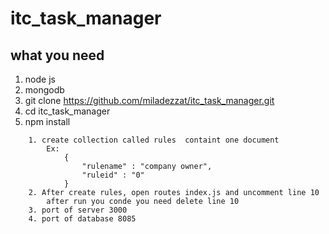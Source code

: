 # itc_task_manager

## what you need
1. node js
2. mongodb
3. git clone https://github.com/miladezzat/itc_task_manager.git
4. cd itc_task_manager
5. npm install


```For setup you need
    1. create collection called rules  containt one document
        Ex:
            {
                "rulename" : "company owner",
                "ruleid" : "0"
            }
    2. After create rules, open routes index.js and uncomment line 10
        after run you conde you need delete line 10
    3. port of server 3000
    4. port of database 8085
```
